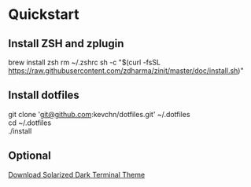 # Quickstart
## Install ZSH and zplugin
brew install zsh
rm ~/.zshrc
sh -c "$(curl -fsSL https://raw.githubusercontent.com/zdharma/zinit/master/doc/install.sh)"

## Install dotfiles
git clone 'git@github.com:kevchn/dotfiles.git' ~/.dotfiles  
cd ~/.dotfiles  
./install  

## Optional
[Download Solarized Dark Terminal Theme](https://raw.githubusercontent.com/lysyi3m/macos-terminal-themes/master/themes/Solarized%20Dark%20(patched).terminal)
